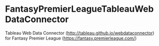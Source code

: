 # FantasyPremierLeagueTableauWebDataConnector
Tableau Web Data Connector (http://tableau.github.io/webdataconnector) for Fantasy Premier League (https://fantasy.premierleague.com/)
